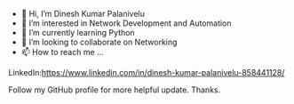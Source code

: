 - 👋 Hi, I’m Dinesh Kumar Palanivelu
- 👀 I’m interested in Network Development and Automation
- 🌱 I’m currently learning Python
- 💞️ I’m looking to collaborate on Networking
- 📫 How to reach me ...

LinkedIn:<href>https://www.linkedin.com/in/dinesh-kumar-palanivelu-858441128/</href>

Follow my GitHub profile for more helpful update. Thanks.



<!---
dinpalan/dinpalan is a ✨ special ✨ repository because its `README.md` (this file) appears on your GitHub profile.
You can click the Preview link to take a look at your changes.
--->
